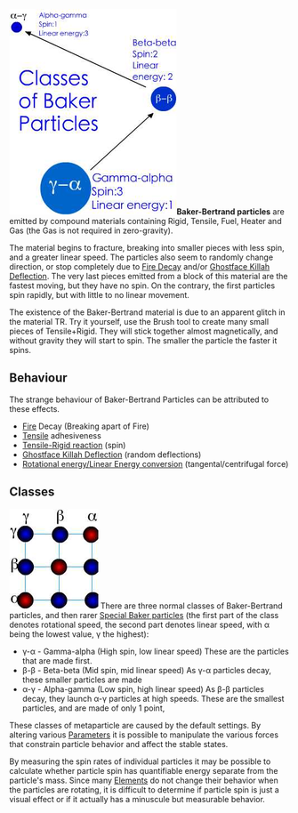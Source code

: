 ![The 3 basic classes of Baker particles](/images/Bbp.jpg "The 3 basic classes of Baker particles")**Baker-Bertrand particles** are emitted by compound materials containing Rigid, Tensile, Fuel, Heater and Gas (the Gas is not required in zero-gravity).

The material begins to fracture, breaking into smaller pieces with less spin, and a greater linear speed. The particles also seem to randomly change direction, or stop completely due to [Fire Decay](/Fire%20Decay.md "Fire Decay") and/or [Ghostface Killah Deflection](/Ghostface%20Killah%20Deflection.md "Ghostface Killah Deflection").
The very last pieces emitted from a block of this material are the fastest moving, but they have no spin. On the contrary, the first particles spin rapidly, but with little to no linear movement.

The existence of the Baker-Bertrand material is due to an apparent glitch in the material TR. Try it yourself, use the Brush tool to create many small pieces of Tensile+Rigid. They will stick together almost magnetically, and without gravity they will start to spin. The smaller the particle the faster it spins.

## Behaviour

The strange behaviour of Baker-Bertrand Particles can be attributed to these effects.

-   [Fire](/Fire.md "Fire") Decay (Breaking apart of Fire)
-   [Tensile](/Tensile.md "Tensile") adhesiveness
-   [Tensile-Rigid reaction](/Tensile-Rigid%20reaction.md "Tensile-Rigid reaction") (spin)
-   [Ghostface Killah Deflection](/Ghostface%20Killah%20Deflection.md "Ghostface Killah Deflection") (random deflections)
-   [Rotational energy/Linear Energy conversion](/Rotational%20energy_Linear%20Energy%20conversion.md "Rotational energy/Linear Energy conversion") (tangental/centrifugal force)

## Classes

![Chart of all 9 particle classes. Red dots indicate regular Baker-Bertrand Particles, and blue dots indicate Special Baker particles](/images/gba2.jpg "Chart of all 9 particle classes. Red dots indicate regular Baker-Bertrand Particles, and blue dots indicate Special Baker particles")
There are three normal classes of Baker-Bertrand particles, and then rarer [Special Baker particles](/Special%20Baker%20particles.md "Special Baker particles") (the first part of the class denotes rotational speed, the second part denotes linear speed, with α being the lowest value, γ the highest):

-   γ-α - Gamma-alpha (High spin, low linear speed) These are the particles that are made first.
-   β-β - Beta-beta (Mid spin, mid linear speed) As γ-α particles decay, these smaller particles are made
-   α-γ - Alpha-gamma (Low spin, high linear speed) As β-β particles decay, they launch α-γ particles at high speeds. These are the smallest particles, and are made of only 1 point,

These classes of metaparticle are caused by the default settings. By altering various [Parameters](/Parameters.md "Parameters") it is possible to manipulate the various forces that constrain particle behavior and affect the stable states.

By measuring the spin rates of individual particles it may be possible to calculate whether particle spin has quantifiable energy separate from the particle's mass. Since many [Elements](/Material.md "Material") do not change their behavior when the particles are rotating, it is difficult to determine if particle spin is just a visual effect or if it actually has a minuscule but measurable behavior.
